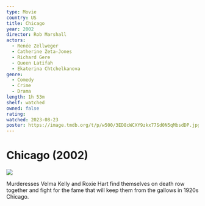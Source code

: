 ```yaml
---
type: Movie
country: US
title: Chicago
year: 2002
director: Rob Marshall
actors:
  - Renée Zellweger
  - Catherine Zeta-Jones
  - Richard Gere
  - Queen Latifah
  - Ekaterina Chtchelkanova
genre:
  - Comedy
  - Crime
  - Drama
length: 1h 53m
shelf: watched
owned: false
rating:
watched: 2023-08-23
poster: https://image.tmdb.org/t/p/w500/3ED8cWCXY9zkx77Sd0N5qMbsdDP.jpg
---
```


# Chicago (2002)

![](https://image.tmdb.org/t/p/w500/3ED8cWCXY9zkx77Sd0N5qMbsdDP.jpg)

Murderesses Velma Kelly and Roxie Hart find themselves on death row together and fight for the fame that will keep them from the gallows in 1920s Chicago.